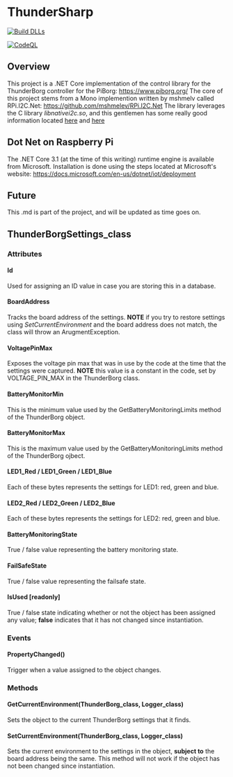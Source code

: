 # ThunderSharp

[![Build DLLs](https://github.com/crazycga/ThunderSharp/actions/workflows/dotnet.yml/badge.svg)](https://github.com/crazycga/ThunderSharp/actions/workflows/dotnet.yml)

[![CodeQL](https://github.com/crazycga/ThunderSharp/actions/workflows/codeql-analysis.yml/badge.svg)](https://github.com/crazycga/ThunderSharp/actions/workflows/codeql-analysis.yml)

## Overview
This project is a .NET Core implementation of the control library for the ThunderBorg controller for the PiBorg: https://www.piborg.org/
The core of this project stems from a Mono implemention written by mshmelv called RPi.I2C.Net: https://github.com/mshmelev/RPi.I2C.Net
The library leverages the C library *libnativei2c.so*, and this gentlemen has some really good information located [here](http://blog.mshmelev.com/2013/06/connecting-raspberry-pi-and-arduino-software.html) and [here](http://blog.mshmelev.com/2013/06/connecting-raspberry-pi-and-arduino.html)

## Dot Net on Raspberry Pi
The .NET Core 3.1 (at the time of this writing) runtime engine is available from Microsoft.  Installation is done using the steps
located at Microsoft's website: https://docs.microsoft.com/en-us/dotnet/iot/deployment

## Future
This .md is part of the project, and will be updated as time goes on.

## ThunderBorgSettings_class

### Attributes

#### Id

Used for assigning an ID value in case you are storing this in a database.

#### BoardAddress

Tracks the board address of the settings.  **NOTE** if you try to restore settings using *SetCurrentEnvironment* and the board address does not match, the class will throw an ArugmentException.

#### VoltagePinMax

Exposes the voltage pin max that was in use by the code at the time that the settings were captured.  **NOTE** this value is a constant in the code, set by VOLTAGE_PIN_MAX in the ThunderBorg class.

#### BatteryMonitorMin

This is the minimum value used by the GetBatteryMonitoringLimits method of the ThunderBorg object.

#### BatteryMonitorMax

This is the maximum value used by the GetBatteryMonitoringLimits method of the ThunderBorg ojbect.

#### LED1_Red / LED1_Green / LED1_Blue

Each of these bytes represents the settings for LED1: red, green and blue.

#### LED2_Red / LED2_Green / LED2_Blue

Each of these bytes represents the settings for LED2: red, green and blue.

#### BatteryMonitoringState

True / false value representing the battery monitoring state.

#### FailSafeState

True / false value representing the failsafe state.

#### IsUsed [readonly]

True / false state indicating whether or not the object has been assigned any value; **false** indicates that it has not changed since instantiation.

### Events

#### PropertyChanged()

Trigger when a value assigned to the object changes.

### Methods

#### GetCurrentEnvironment(ThunderBorg_class, Logger_class)
Sets the object to the current ThunderBorg settings that it finds.

#### SetCurrentEnvironment(ThunderBorg_class, Logger_class)
Sets the current environment to the settings in the object, **subject to** the board address being the same.  This method will not work if the object has not been changed since instantiation.

